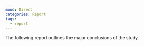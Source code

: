 ```yaml
---
mood: Direct
categories: Report
tags:
  - report
---
```

The following report outlines the major conclusions of the study.